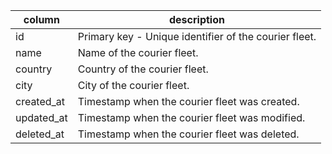 |column     |description |
------------|------------|
|id         | Primary key - Unique identifier of the courier fleet. |
|name       | Name of the courier fleet. |
|country    | Country of the courier fleet. |
|city       | City of the courier fleet. |
|created_at | Timestamp when the courier fleet was created. |
|updated_at | Timestamp when the courier fleet was modified. |
|deleted_at | Timestamp when the courier fleet was deleted. |
